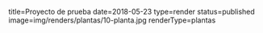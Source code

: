 title=Proyecto de prueba
date=2018-05-23
type=render
status=published
image=img/renders/plantas/10-planta.jpg
renderType=plantas
~~~~~~